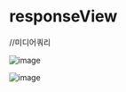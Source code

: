# responseView
//미디어쿼리

![image](https://user-images.githubusercontent.com/100067849/215096051-2c96ed2e-8c1d-48f7-9986-21bab0c62b6b.png)

![image](https://user-images.githubusercontent.com/100067849/215095945-a2f43c27-cbc7-40ee-89b9-18e38bf88601.png)
